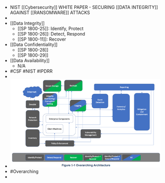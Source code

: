 - NIST [[Cybersecurity]] WHITE PAPER - SECURING [[DATA INTEGRITY]] AGAINST [[RANSOMWARE]] ATTACKS
-
- [[Data Integrity]]
	- [[SP 1800-25]]: Identify, Protect
	- [[SP 1800-26]]: Detect, Respond
	- [[SP 1800-11]]: Recover
- [[Data Confidentiality]]
	- [[SP 1800-28]]
	- [[SP 1800-29]]
- [[Data Availability]]
	- N/A
- #CSF #NIST #IPDRR
-
- ![image.png](../assets/image_1699078842869_0.png)
- #Overarching
-